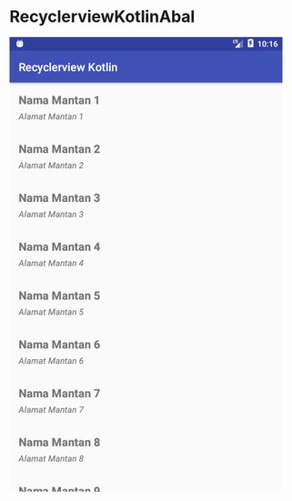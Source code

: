 # RecyclerviewKotlinAbal
![SS](https://raw.githubusercontent.com/JonesRandom/RecyclerviewKotlinAbal/master/sekrinsut.png)</br>
